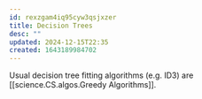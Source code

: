 ```yaml
---
id: rexzgam4iq95cyw3qsjxzer
title: Decision Trees
desc: ""
updated: 2024-12-15T22:35
created: 1643189984702
---
```


Usual decision tree fitting algorithms (e.g. ID3)  are [[science.CS.algos.Greedy Algorithms]].
